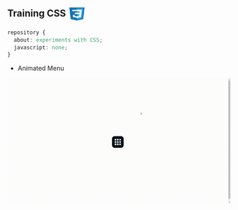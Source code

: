 ## Training CSS <img align="center" alt="CSS" height="30" width="40" src="https://raw.githubusercontent.com/devicons/devicon/master/icons/css3/css3-original.svg" />

```css
repository {
  about: experiments with CSS;
  javascript: none;
}
```

- Animated Menu

<img src="./animated-menu/demo.gif" alt="animated menu demo" />
